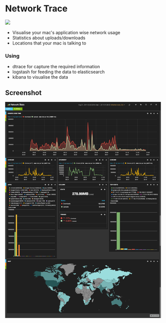 # Network Trace
![](https://ga-beacon.appspot.com/UA-46071746-2/github/network_trace?pixel "")

* Visualise your mac's application wise network usage
* Statistics about uploads/downloads
* Locations that your mac is talking to

### Using
* dtrace for capture the required information
* logstash for feeding the data to elasticsearch
* kibana to visualise the data

Screenshot
----------
![Network Trace Screenshot](/stats.png?raw=true "Network Trace")
